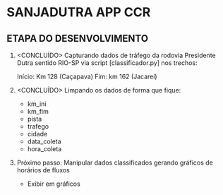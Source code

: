 # SANJADUTRA APP CCR

## ETAPA DO DESENVOLVIMENTO

1. <CONCLUÍDO> Capturando dados de tráfego da rodovia Presidente Dutra sentido RIO-SP via script [classificador.py] nos trechos:

    Início: Km 128 (Caçapava)
    Fim: km 162 (Jacareí)

2. <CONCLUÍDO> Limpando os dados de forma que fique:

   - km_ini
   - km_fim
   - pista
   - trafego
   - cidade
   - data_coleta
   - hora_coleta

3. Próximo passo: Manipular dados classificados gerando gráficos de horários de fluxos

    - Exibir em gráficos